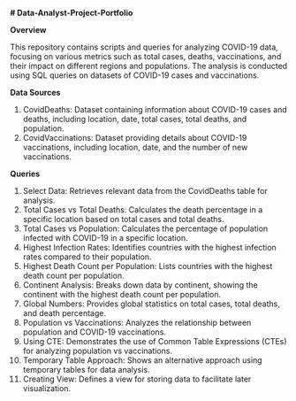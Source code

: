 **# Data-Analyst-Project-Portfolio**

**Overview**

This repository contains scripts and queries for analyzing COVID-19 data, focusing on various metrics such as total cases, deaths, vaccinations, and their impact on different regions and populations. The analysis is conducted using SQL queries on datasets of COVID-19 cases and vaccinations.

**Data Sources**

1) CovidDeaths: Dataset containing information about COVID-19 cases and deaths, including location, date, total cases, total deaths, and population.
2) CovidVaccinations: Dataset providing details about COVID-19 vaccinations, including location, date, and the number of new vaccinations.

**Queries**

1) Select Data: Retrieves relevant data from the CovidDeaths table for analysis.
2) Total Cases vs Total Deaths: Calculates the death percentage in a specific location based on total cases and total deaths.
3) Total Cases vs Population: Calculates the percentage of population infected with COVID-19 in a specific location.
4) Highest Infection Rates: Identifies countries with the highest infection rates compared to their population.
5) Highest Death Count per Population: Lists countries with the highest death count per population.
6) Continent Analysis: Breaks down data by continent, showing the continent with the highest death count per population.
7) Global Numbers: Provides global statistics on total cases, total deaths, and death percentage.
8) Population vs Vaccinations: Analyzes the relationship between population and COVID-19 vaccinations.
9) Using CTE: Demonstrates the use of Common Table Expressions (CTEs) for analyzing population vs vaccinations.
10) Temporary Table Approach: Shows an alternative approach using temporary tables for data analysis.
11) Creating View: Defines a view for storing data to facilitate later visualization.
